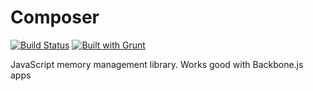 Composer
===================

[![Build Status](https://travis-ci.org/artyomtrityak/composer.png)](https://travis-ci.org/artyomtrityak/composer)
[![Built with Grunt](https://cdn.gruntjs.com/builtwith.png)](http://gruntjs.com/)


JavaScript memory management library. Works good with Backbone.js apps
